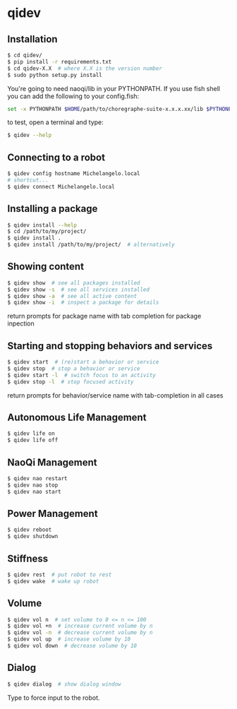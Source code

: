 # qidev


## Installation

```sh
$ cd qidev/
$ pip install -r requirements.txt
$ cd qidev-X.X  # where X.X is the version number
$ sudo python setup.py install
```

You're going to need naoqi/lib in your PYTHONPATH. If you use fish shell you can
add the following to your config.fish: 

```sh
set -x PYTHONPATH $HOME/path/to/choregraphe-suite-x.x.x.xx/lib $PYTHONPATH
```

to test, open a terminal and type:
```sh
$ qidev --help
``` 

## Connecting to a robot
```sh
$ qidev config hostname Michelangelo.local
# shortcut...
$ qidev connect Michelangelo.local
```

## Installing a package
```sh
$ qidev install --help
$ cd /path/to/my/project/ 
$ qidev install .
$ qidev install /path/to/my/project/  # alternatively
```

## Showing content
```sh
$ qidev show  # see all packages installed
$ qidev show -s  # see all services installed
$ qidev show -a  # see all active content
$ qidev show -i  # inspect a package for details
```
return prompts for package name with tab completion for package inpection

## Starting and stopping behaviors and services
```sh
$ qidev start  # (re)start a behavior or service
$ qidev stop  # stop a behavior or service
$ qidev start -l  # switch focus to an activity
$ qidev stop -l  # stop focused activity
```
return prompts for behavior/service name with tab-completion in all cases

## Autonomous Life Management
```sh
$ qidev life on
$ qidev life off
```

## NaoQi Management
```sh
$ qidev nao restart
$ qidev nao stop
$ qidev nao start
```

## Power Management
```sh
$ qidev reboot  
$ qidev shutdown  
```

## Stiffness
```sh
$ qidev rest  # put robot to rest
$ qidev wake  # wake up robot
```

## Volume
```sh
$ qidev vol n  # set volume to 0 <= n <= 100
$ qidev vol +n  # increase current volume by n
$ qidev vol -n  # decrease current volume by n
$ qidev vol up  # increase volume by 10
$ qidev vol down  # decrease volume by 10
```

## Dialog
```sh
$ qidev dialog  # show dialog window
```
Type to force input to the robot.

